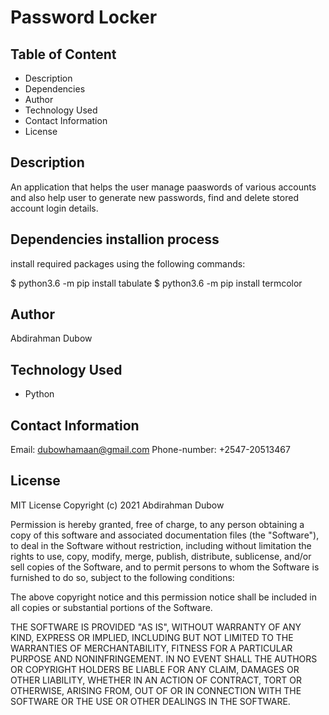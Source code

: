 # Password Locker

## Table of Content
* Description
* Dependencies
* Author
* Technology Used
* Contact Information 
* License

## Description

An application that helps the user manage paaswords of various accounts and also help user to generate new passwords, find and delete stored account login details.

## Dependencies installion process

install required packages using the following commands:

$ python3.6 -m pip install tabulate
$ python3.6 -m pip install termcolor

## Author
Abdirahman Dubow

## Technology Used
* Python

## Contact Information
Email: dubowhamaan@gmail.com
Phone-number: +2547-20513467

## License
MIT License
Copyright (c) 2021 Abdirahman Dubow

Permission is hereby granted, free of charge, to any person obtaining a copy of this software and associated documentation files (the "Software"), to deal in the Software without restriction, including without limitation the rights to use, copy, modify, merge, publish, distribute, sublicense, and/or sell copies of the Software, and to permit persons to whom the Software is furnished to do so, subject to the following conditions:

The above copyright notice and this permission notice shall be included in all copies or substantial portions of the Software.

THE SOFTWARE IS PROVIDED "AS IS", WITHOUT WARRANTY OF ANY KIND, EXPRESS OR IMPLIED, INCLUDING BUT NOT LIMITED TO THE WARRANTIES OF MERCHANTABILITY, FITNESS FOR A PARTICULAR PURPOSE AND NONINFRINGEMENT. IN NO EVENT SHALL THE AUTHORS OR COPYRIGHT HOLDERS BE LIABLE FOR ANY CLAIM, DAMAGES OR OTHER LIABILITY, WHETHER IN AN ACTION OF CONTRACT, TORT OR OTHERWISE, ARISING FROM, OUT OF OR IN CONNECTION WITH THE SOFTWARE OR THE USE OR OTHER DEALINGS IN THE SOFTWARE.